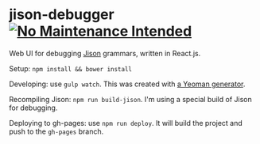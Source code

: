 # jison-debugger [![No Maintenance Intended](http://unmaintained.tech/badge.svg)](http://unmaintained.tech/)

Web UI for debugging [Jison](https://github.com/zaach/jison) grammars, written in React.js.

Setup: `npm install && bower install`

Developing: use `gulp watch`. This was created with [a Yeoman generator](https://github.com/randylien/generator-react-gulp-browserify).

Recompiling Jison: `npm run build-jison`. I'm using a special build of Jison for debugging.

Deploying to gh-pages: use `npm run deploy`. It will build the project and push to the `gh-pages` branch.
